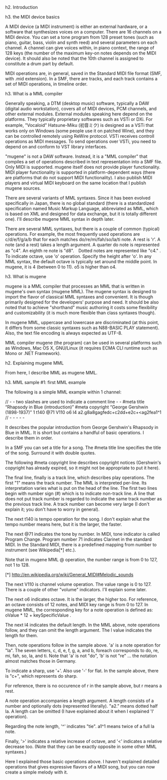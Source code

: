 h2. Introduction

h3. the MIDI device basics

A MIDI device (a MIDI instrument) is either an external hardware, or a software that synthesizes voices on a computer.  There are 16 channels on a MIDI device. You can set a tone program from 128 preset tones (such as piano, guitar, bass, violin and synth reed) and several parameters on each channel. A channel can give voices within, in piano context, the range of 128 keys (the number of the maximum key-on notes depends on the MIDI device). It should also be noted that the 10th channel is assigned to constitute a drum part by default.

MIDI operations are, in general, saved in the Standard MIDI file format (SMF, with .mid extension). In a SMF, there are tracks, and each track contains a set of MIDI operations, in timeline order.

h3. What is a MML compiler

Generally speaking, a DTM (desktop music) software, typically a DAW (digital audio workstation), covers all of MIDI devices, PCM channels, and other external modules. External modules speaking here depend on the platforms. They typically proprietary softwares such as VSTi or DXi. For example, "Vocaloid" Hatsune-Miku (初音ミク) is designed as a VSTi that works only on Windows (some people use it on patched Wine), and they can be controlled remotely using ReWire protocol. VSTi receives controll operations as MIDI messages. To send operations over VSTi, you need to depend on and conform to VST library interfaces.

"mugene" is not a DAW software. Instead, it is a "MML compiler" that compiles a set of operations described in text representation into a SMF file. Only MIDI is supported. mugene itself does not provide player functionality. MIDI player functionality is supported in platform-dependent ways (there are platforms that do not support MIDI functionality). I also publish MIDI players and virtual MIDI keyboard on the same location that I publish mugene sources.

There are several variants of MML syntaxes. Since it has been evolved specifically in Japan, there is no global standard (there is a standardized specification named Music Markup Language, abbreviated as MML, which is based on XML and designed for data exchange, but it is totally different one). I'll describe mugene MML syntax in depth later.

There are several MML syntaxes, but there is a couple of common (typical) operations. For example, the most frequently used operations are c/d/e/f/g/a/b that for each matches do/re/mi/fah/so/la/ti note. A rest is 'r'. A note (and a rest) takes a length argument. A quarter do note is represented as "c4". An eighth re note is "d8".　Dotted notes are represented like "c4." . To indicate octave, use 'o' operation. Specify the height after 'o'. In any MML syntax, the default octave is typically set around the middle point. In mugene, it is 4 (between 0 to 11). o5 is higher than o4.

h3. What is mugene

mugene is a MML compiler that processes an MML that is written in mugene's own syntax (mugene MML). The mugene syntax is designed to import the flavor of classical MML syntaxes and convenient. It is though primarily designed for the developers' purpose and need. It should be also noted that to achieve "shorthand" music authoring it costs some flexibility and customizability (it is much more flexible than class syntaxes though).

In mugene MML, uppercase and lowercase are discriminated (at this point, it differs from some classic syntaxes such as N88-BASIC PLAY statement). Also, the text file encoding is always expected as UTF-8.

MML compiler mugene (the program) can be used in several platforms such as Windows, Mac OS X, GNU/Linux (it requires ECMA CLI runtime such as Mono or .NET Framework).

h2. Explaining mugene MML

From here, I describe MML as mugene MML.

h3. MML sample #1: first MML example

The following is a simple MML example within 1 channel:

// - - two slashes are used to indicate a comment line - -
#meta title “Rhapsody in Blue (introduction)”
#meta copyright “George Gershwin (1898-1937)”
1 t140 @71 V110 o6 l4 a2.g8a8gagfedc+c2dd+e2c+<ag2fea1^1
// - - - - -

It describes the popular introduction from George Gershwin's Rhapsody in Blue in MML. It is short but contains a handful of basic operations. I describe them in order.

In a SMF you can set a title for a song. The #meta title line specifies the title of the song. Surround it with double quotes.

The following #meta copyright line describes copyright notices (Gershwin's copyright has already expired, so it might not be appropriate to put it here).

The final line, finally is a track line, which describes play operations. The first "1" means the track number. The MML is interpreted per-line. Its interpretation varies what is put on the head of the line. The first two lines begin with number sign (#) which is to indicate non-track line. A line that does not put track number is regarded to indicate the same track number as the previous track line. A track number can become very large (I don't explain it; you don't have to worry in general).

The next t140 is tempo operation for the song. I don't explain what the tempo number means here, but it is the larger, the faster.

The next @71 indicates the tone by number. In MIDI, tone indicator is called Program Change. Program number 71 indicates Clarinet in the standard MIDI. In the Standard MIDI, there is a predefined mapping from number to instrument (see Wikipedia[*] etc.).

Note that in mugene MML @ operation, the number range is from 0 to 127, not 1 to 128.

[*] http://en.wikipedia.org/wiki/General_MIDI#Melodic_sounds

The next V110 is channel volume operation. The value range is 0 to 127. There is a couple of other "volume" indicators. I'll explain some later.

The next o6 indicates octave. It is the larger, the higher too. For reference, an octave consists of 12 notes, and MIDI key range is from 0 to 127. In mugene MML, the corresponding key for a note operation is defined as: oValue * 12 + keySpecificValue .

The next l4 indicates the default length. In the MML above, note operations follow, and they can omit the length argument. The l value indicates the length for them.

Then, note operations follow in the sample above. 'a' is a note operation for "la". The seven letters, c, d, e, f, g, a, and b, foreach corresponds to do, re, mi, fah, so, la, and ti. Note that 'a' is not "do", 'b' is not "re" ... the notation almost matches those in Germany.

To indicate a sharp, use '+'. Also use '-' for flat. In the sample above, there is "c+", which represents do sharp.

For reference, there is no occurence of r in the sample above, but r means a rest.

A note operation accompanies a length argument. A length consists of a number and optionally dots (represented literally). "a2." means dotted half la. A length can be omitted (I have explained about it when I explained 'l' operation).

Regarding the note length, '^' indicates "tie". a1^1 means twice of a full la note.

Finally, '>' indicates a relative increase of octave, and '<' indicates a relative decrease too. (Note that they can be exactly opposite in some other MML syntaxes.)

Here I explained those basic operations above. I haven't explained detailed operations that gives expressive flavors of a MIDI song, but you can now create a simple melody with it.

